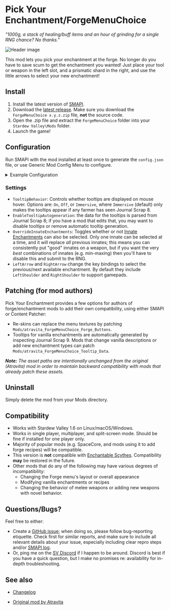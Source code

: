 # Pick Your Enchantment/ForgeMenuChoice

*"1000g, a stack of healing/buff items and an hour of grinding for a single RNG chance? No thanks."*

![Header image](docs/tools.gif)

This mod lets you pick your enchantment at the forge. No longer do you have to save scum to get the enchantment you wanted! Just place your tool or weapon in the left slot, and a prismatic shard in the right, and use the little arrows to select your new enchantment!

## Install

1. Install the latest version of [SMAPI](https://smapi.io).
2. Download the [latest release](https://github.com/focustense/StardewForgeMenuChoice/releases). Make sure you download the `ForgeMenuChoice x.y.z.zip` file, **not** the source code.
2. Open the .zip file and extract the `ForgeMenuChoice` folder into your `Stardew Valley\Mods` folder.
3. Launch the game!

## Configuration

Run SMAPI with the mod installed at least once to generate the `config.json` file, or use Generic Mod Config Menu to configure.

<details>
<summary>Example Configuration</summary>

```json
{
  "TooltipBehavior": "Immersive",
  "EnableTooltipAutogeneration": true,
  "LeftArrow": "LeftShoulder, Left",
  "RightArrow": "RightShoulder, Right",
  "OverrideInnateEnchantments": false
}
```
</details>

### Settings

* `TooltipBehavior`: Controls whether tooltips are displayed on mouse hover. Options are: `On`, `Off`, or `Immersive`, where `Immersive` (default) only makes the tooltips appear if any farmer has seen Journal Scrap 8.
* `EnableTooltipAutogeneration`: the data for the tooltips is parsed from Journal Scrap 8; if you have a mod that edits that, you may want to disable tooltips or remove automatic tooltip generation.
* `OverrideInnateEnchantments`: Toggles whether or not [Innate Enchantments](https://stardewvalleywiki.com/Forge#Innate_enchantments) can also be selected. Only one innate can be selected at a time, and it will replace *all* previous innates; this means you can consistently put "good" innates on a weapon, but if you want the very _best_ combinations of innates (e.g. min-maxing) then you'll have to disable this and submit to the RNG.
* `LeftArrow` and `RightArrow` change the key bindings to select the previous/next available enchantment. By default they include `LeftShoulder` and `RightShoulder` to support gamepads.

## Patching (for mod authors)

Pick Your Enchantment provides a few options for authors of forge/enchantment mods to add their own compatibility, using either SMAPI or Content Patcher:

- Re-skins can replace the menu textures by patching `Mods/atravita_ForgeMenuChoice_Forge_Buttons`.
- Tooltips for vanilla enchantments are automatically generated by inspecting Journal Scrap 9. Mods that change vanilla descriptions or add new enchantment types can patch `Mods/atravita_ForgeMenuChoice_Tooltip_Data`.

***Note:** The asset paths are intentionally unchanged from the original (Atravita) mod in order to maintain backward compatibility with mods that already patch these assets.*

## Uninstall
Simply delete the mod from your Mods directory.

## Compatibility

* Works with Stardew Valley 1.6 on Linux/macOS/Windows.
* Works in single player, multiplayer, and split-screen mode. Should be fine if installed for one player only.
* Majority of popular mods (e.g. SpaceCore, and mods using it to add forge recipes) will be compatible.
* This version is **not** compatible with [Enchantable Scythes](https://www.nexusmods.com/stardewvalley/mods/10668). Compatibility **may** be restored in the future.
* Other mods that do any of the following may have various degrees of incompatibility:
  * Changing the Forge menu's layout or overall appearance
  * Modifying vanilla enchantments or recipes
  * Changing the behavior of melee weapons or adding new weapons with novel behavior.


## Questions/Bugs?

Feel free to either:

* Create a [GitHub issue](https://github.com/focustense/StardewForgeMenuChoice/issues); when doing so, please follow bug-reporting etiquette. Check first for similar reports, and make sure to include all relevant details about your issue, especially including clear repro steps and/or [SMAPI log](https://smapi.io/log).
* Or, ping me on the [SV Discord](https://discord.com/invite/stardewvalley) if I happen to be around. Discord is best if you have a quick question, but I make no promises re: availability for in-depth troubleshooting.

## See also

- [Changelog](CHANGELOG.md)

- [Original mod by Atravita](https://github.com/atravita-mods/StardewMods/tree/8a885849ae3dd933bf795262368cadadc6bea8f8/ForgeMenuChoice/ForgeMenuChoice)
